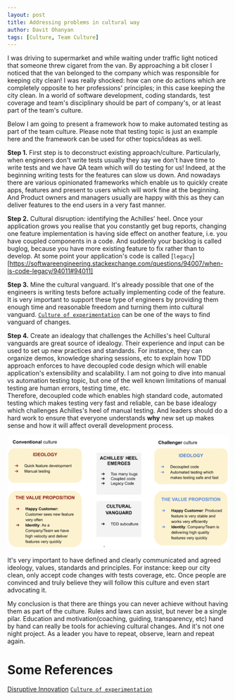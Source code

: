 ```yaml
---
layout: post
title: Addressing problems in cultural way
author: Davit Ohanyan
tags: [Culture, Team Culture]
---
```


I was driving to supermarket and while waiting under traffic light noticed that someone threw cigaret from the van. By approaching a bit closer I noticed that the van belonged to the company which was responsible for keeping city clean! I was really shocked: how can one do actions which are completely opposite to her professions' principles; in this case keeping the city clean.
In a world of software development, coding standards, test coverage and team's disciplinary should be part of company's, or at least part of the team's culture.

Below I am going to present a framework how to make automated testing as part of the team culture. Please note that testing topic is just an example here and the framework can be used for other topics/ideas as well.

  **Step 1.** First step is to deconstruct existing approach/culture.
Particularly, when engineers don't write tests usually they say we don't have time to write tests and we have QA team which will do testing for us! Indeed, at the beginning writing tests for the features can slow us down. And nowadays there are various opinionated frameworks which enable us to quickly create apps, features and present to users which will work fine at the beginning. And Product owners and managers usually are happy with this as they can deliver features to the end users in a very fast manner.

  **Step 2.** Cultural disruption: identifying the Achilles' heel.
Once your application grows you realise that you constantly get bug reports, changing one feature implementation is having side effect on another feature, i.e. you have coupled components in a code. And suddenly your backlog is called buglog, because you have more existing feature to fix rather than to develop. At some point your application's code is called [`legacy`][https://softwareengineering.stackexchange.com/questions/94007/when-is-code-legacy/94011#94011]

  **Step 3.** Mine the cultural vanguard.
It's already possible that one of the engineers is writing tests before actually implementing code of the feature. It is very important to support these type of engineers by providing them enough time and reasonable freedom and turning them into cultural vanguard. [`Culture of experimentation`](https://hbr.org/2020/03/productive-innovation?ab=hero-main-text#building-a-culture-of-experimentation) can be one of the ways to find vanguard of changes.

  **Step 4.** Create an idealogy that challenges the Achilles's heel
Cultural vanguards are great source of idealogy. Their experience and input can be used to set up new practices and standards. For instance, they can organize demos, knowledge sharing sessions, etc to explain how TDD approach enforces to have decoupled code design which will enable application's extensibility and scalability.
I am not going to dive into manual vs automation testing topic, but one of the well known limitations of manual testing are human errors, testing time, etc.  
Therefore, decoupled code which enables high standard code, automated testing which makes testing very fast and reliable, can be base idealogy which challenges Achilles's heel of manual testing. And leaders should do a hard work to ensure that everyone understands **why** new set up makes sense and how it will affect overall development process.


![Cultural change framework](/images/culture_change.png)


It's very important to have defined and clearly communicated and agreed ideology, values, standards and principles. For instance: keep our city clean, only accept code changes with tests coverage, etc. Once people are convinced and truly believe they will follow this culture and even start advocating it.

My conclusion is that there are things you can never achieve without having them as part of the culture. Rules and laws can assist, but never be a single pilar. Education and motivation(coaching, guiding, transparency, etc) hand by hand can really be tools for achieving cultural changes. And it's not one night project. As a leader you have to repeat, observe, learn and repeat again.

# Some References
[Disruptive Innovation](https://hbr.org/2015/12/what-is-disruptive-innovation)
[`Culture of experimentation`](https://hbr.org/2020/03/productive-innovation?ab=hero-main-text#building-a-culture-of-experimentation)